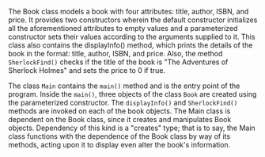 The Book class models a book with four attributes: title, author, ISBN, and price. It provides two constructors wherein the default constructor initializes all the aforementioned attributes to empty values and a parameterized constructor sets their values according to the arguments supplied to it. This class also contains the displayInfo() method, which prints the details of the book in the format: title, author, ISBN, and price. Also, the method `SherlockFind()` checks if the title of the book is "The Adventures of Sherlock Holmes" and sets the price to 0 if true.

The class `Main` contains the `main()` method and is the entry point of the program. Inside the `main()`, three objects of the class `Book` are created using the parameterized constructor. The `displayInfo()` and `SherlockFind()` methods are invoked on each of the book objects. The Main class is dependent on the Book class, since it creates and manipulates Book objects. Dependency of this kind is a "creates" type; that is to say, the Main class functions with the dependence of the Book class by way of its methods, acting upon it to display even alter the book's information.